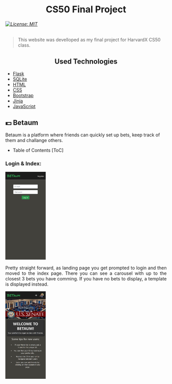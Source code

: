 <h1 style="text-align: center; font-weight: Bold">
    CS50 Final Project
</h1>


###### [![License: MIT](https://img.shields.io/badge/License-MIT-yellow.svg)](https://opensource.org/licenses/MIT)

> This website was develloped as my final project for HarvardX CS50 class. 

<h2 align="center">Used Technologies</h2>

- [Flask](https://flask.palletsprojects.com)
- [SQLite](https://www.sqlite.org/index.html)
- [HTML](https://html.com/)
- [CSS](https://developer.mozilla.org/pt-BR/docs/Web/CSS)
- [Bootstrap](https://getbootstrap.com/)
- [Jinja](https://jinja.palletsprojects.com/)
- [JavaScript](https://www.javascript.com/)

## :dollar: **Betaum**

Betaum is a platform where friends can quickly set up bets, keep track of them and challange others. 

- Table of Contents
[ToC]

### Login & Index:

<div style="text-align: justify">
<img src="https://github.com/guilhermepirani/betaum/blob/main/static/samples/login%20page.png" width="25%" height="25%" alt="Login page"/>
<p> Pretty straight forward, as landing page you get prompted to login and then moved to the index page. There you can see a carousel with up to the closest 3 bets you have comming. If you have no bets to display, a template is displayed instead.<p>
<img src="https://github.com/guilhermepirani/betaum/blob/main/static/samples/Index.png" width="25%" height="25%" alt="Login page"/>
</div>
